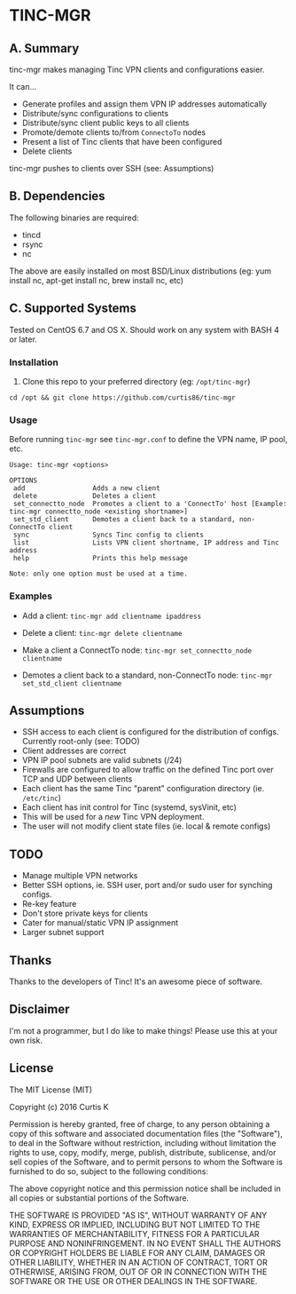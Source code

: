 # TINC-MGR

## A. Summary

tinc-mgr makes managing Tinc VPN clients and configurations easier.

It can...
 * Generate profiles and assign them VPN IP addresses automatically
 * Distribute/sync configurations to clients
 * Distribute/sync client public keys to all clients
 * Promote/demote clients to/from `ConnectoTo` nodes
 * Present a list of Tinc clients that have been configured
 * Delete clients

tinc-mgr pushes to clients over SSH (see: Assumptions)

## B. Dependencies

The following binaries are required:

 * tincd
 * rsync
 * nc

The above are easily installed on most BSD/Linux distributions (eg: yum install nc, apt-get install nc, brew install nc, etc)

## C. Supported Systems

Tested on CentOS 6.7 and OS X. Should work on any system with BASH 4 or later.

### Installation

1. Clone this repo to your preferred directory (eg: `/opt/tinc-mgr`)

  `cd /opt && git clone https://github.com/curtis86/tinc-mgr`


### Usage

Before running `tinc-mgr` see `tinc-mgr.conf` to define the VPN name, IP pool, etc.

```
Usage: tinc-mgr <options>

OPTIONS
 add                 Adds a new client
 delete              Deletes a client
 set_connectto_node  Promotes a client to a 'ConnectTo' host [Example: tinc-mgr connectto_node <existing shortname>]
 set_std_client      Demotes a client back to a standard, non-ConnectTo client
 sync                Syncs Tinc config to clients
 list                Lists VPN client shortname, IP address and Tinc address
 help                Prints this help message

Note: only one option must be used at a time.
```

### Examples

* Add a client:
  `tinc-mgr add clientname ipaddress`

* Delete a client:
  `tinc-mgr delete clientname`

* Make a client a ConnectTo node:
  `tinc-mgr set_connectto_node clientname`

* Demotes a client back to a standard, non-ConnectTo node:
  `tinc-mgr set_std_client clientname`

## Assumptions

 * SSH access to each client is configured for the distribution of configs. Currently root-only (see: TODO)
 * Client addresses are correct
 * VPN IP pool subnets are valid subnets (/24)
 * Firewalls are configured to allow traffic on the defined Tinc port over TCP and UDP between clients
 * Each client has the same Tinc "parent" configuration directory (ie. `/etc/tinc`)
 * Each client has init control for Tinc (systemd, sysVinit, etc)
 * This will be used for a *new* Tinc VPN deployment.
 * The user will not modify client state files (ie. local & remote configs)

## TODO

 * Manage multiple VPN networks
 * Better SSH options, ie. SSH user, port and/or sudo user for synching configs.
 * Re-key feature
 * Don't store private keys for clients
 * Cater for manual/static VPN IP assignment
 * Larger subnet support

## Thanks

Thanks to the developers of Tinc! It's an awesome piece of software.

## Disclaimer

I'm not a programmer, but I do like to make things! Please use this at your own risk.

## License

The MIT License (MIT)

Copyright (c) 2016 Curtis K

Permission is hereby granted, free of charge, to any person obtaining a copy of this software and associated documentation files (the "Software"), to deal in the Software without restriction, including without limitation the rights to use, copy, modify, merge, publish, distribute, sublicense, and/or sell copies of the Software, and to permit persons to whom the Software is furnished to do so, subject to the following conditions:

The above copyright notice and this permission notice shall be included in all copies or substantial portions of the Software.

THE SOFTWARE IS PROVIDED "AS IS", WITHOUT WARRANTY OF ANY KIND, EXPRESS OR IMPLIED, INCLUDING BUT NOT LIMITED TO THE WARRANTIES OF MERCHANTABILITY, FITNESS FOR A PARTICULAR PURPOSE AND NONINFRINGEMENT. IN NO EVENT SHALL THE AUTHORS OR COPYRIGHT HOLDERS BE LIABLE FOR ANY CLAIM, DAMAGES OR OTHER LIABILITY, WHETHER IN AN ACTION OF CONTRACT, TORT OR OTHERWISE, ARISING FROM, OUT OF OR IN CONNECTION WITH THE SOFTWARE OR THE USE OR OTHER DEALINGS IN THE SOFTWARE.
